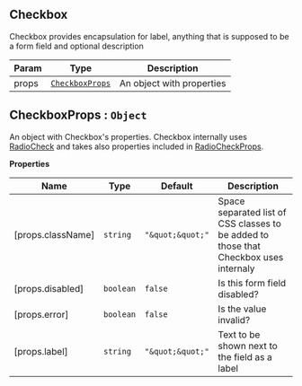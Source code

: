 <a name="Checkbox"></a>

## Checkbox
Checkbox provides encapsulation for label, anything that is supposed to be a form field and optional description


| Param | Type | Description |
| --- | --- | --- |
| props | [<code>CheckboxProps</code>](#CheckboxProps) | An object with properties |

<a name="CheckboxProps"></a>

## CheckboxProps : <code>Object</code>
An object with Checkbox's properties. Checkbox internally uses [RadioCheck](../RadioCheck/README.md#RadioCheck) and takes also properties included in [RadioCheckProps](../RadioCheck/README.md#RadioCheckProps).

**Properties**

| Name | Type | Default | Description |
| --- | --- | --- | --- |
| [props.className] | <code>string</code> | <code>&quot;\&quot;\&quot;&quot;</code> | Space separated list of CSS classes to be added to those that Checkbox uses internaly |
| [props.disabled] | <code>boolean</code> | <code>false</code> | Is this form field disabled? |
| [props.error] | <code>boolean</code> | <code>false</code> | Is the value invalid? |
| [props.label] | <code>string</code> | <code>&quot;\&quot;\&quot;&quot;</code> | Text to be shown next to the field as a label |

